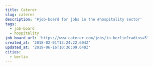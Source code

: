 ```yaml
---
title: Caterer
slug: caterer
description: '#job-board for jobs in the #hospitality sector'
tags:
  - job-board
  - hospitality
job_board_url: 'https://www.caterer.com/jobs/in-berlin?radius=5'
created_at: '2018-02-01T13:24:22.604Z'
updated_at: '2019-06-16T10:36:09.640Z'
cities:
  - berlin
---
```



